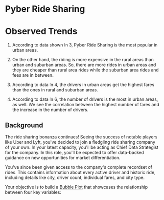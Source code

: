# Pyber Ride Sharing


# Observed Trends

1)	According to data shown In 3, Pyber Ride Sharing is the most popular in urban areas. 

2)	On the other hand, the riding is more expensive in the rural areas than urban and suburban areas. So, there are more rides in       urban areas and they are cheaper than rural area rides while the suburban area rides and fees are in between. 

3)	According to data In 4, the drivers in urban areas get the highest fares than the ones in rural and suburban areas.

4)	According to data In 6, the number of drivers is the most in urban areas, as well. We see the correlation between the highest       number of fares and the increase in the number of drivers. 


## Background

The ride sharing bonanza continues! Seeing the success of notable players like Uber and Lyft, you've decided to join a fledgling ride sharing company of your own. In your latest capacity, you'll be acting as Chief Data Strategist for the company. In this role, you'll be expected to offer data-backed guidance on new opportunities for market differentiation.

You've since been given access to the company's complete recordset of rides. This contains information about every active driver and historic ride, including details like city, driver count, individual fares, and city type.

Your objective is to build a [Bubble Plot](https://en.wikipedia.org/wiki/Bubble_chart) that showcases the relationship between four key variables:
